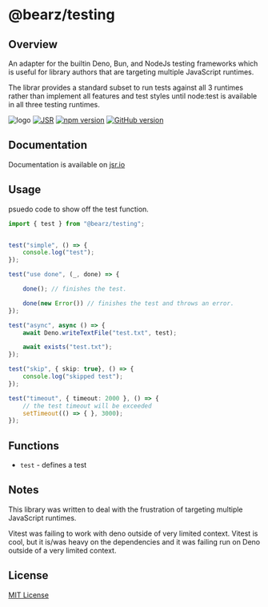 # @bearz/testing

## Overview

An adapter for the builtin Deno, Bun, and NodeJs testing frameworks which is
useful for library authors that are targeting multiple JavaScript runtimes.

The librar provides a standard subset to run tests against all 3 runtimes
rather than implement all features and test styles until node:test is available
in all three testing runtimes.

![logo](https://raw.githubusercontent.com/bearz-io/js/refs/heads/main/eng/assets/bearz.io.png)
[![JSR](https://jsr.io/badges/@bearz/testing)](https://jsr.io/@bearz/testing)
[![npm version](https://badge.fury.io/js/@bearz%2Ftesting.svg)](https://badge.fury.io/js/@bearz%2Ftesting)
[![GitHub version](https://badge.fury.io/gh/bearz-io%2Fjs-testing.svg)](https://badge.fury.io/gh/bearz-io%2Fjs-testing)

## Documentation

Documentation is available on [jsr.io](https://jsr.io/@bearz/testing/doc)

## Usage

psuedo code to show off the test function.

```typescript
import { test } from "@bearz/testing";


test("simple", () => {
    console.log("test");
});

test("use done", (_, done) => {

    done(); // finishes the test.

    done(new Error()) // finishes the test and throws an error.
});

test("async", async () => {
    await Deno.writeTextFile("test.txt", test);

    await exists("test.txt");
});

test("skip", { skip: true}, () => {
    console.log("skipped test");
});

test("timeout", { timeout: 2000 }, () => {
    // the test timeout will be exceeded
    setTimeout(() => { }, 3000);
});

```

## Functions

- `test` - defines a test

## Notes

This library was written to deal with the frustration of targeting multiple JavaScript
runtimes.

Vitest was failing to work with deno outside of very limited context.
Vitest is cool, but it is/was heavy on the dependencies and it was failing run on Deno
outside of a very limited context.

## License

[MIT License](./LICENSE.md)
